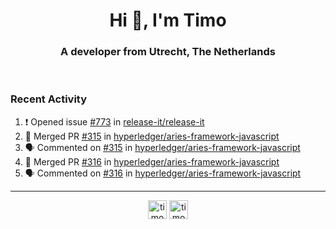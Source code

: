 <h1 align="center">Hi 👋, I'm Timo</h1>
<h3 align="center">A developer from Utrecht, The Netherlands</h3>
<br/>
<!-- https://github.com/rahuldkjain/github-profile-readme-generator --!>

<!--  <p align="left"><img src="https://github-readme-stats.vercel.app/api?username=timoglastra&show_icons=true&count_private=true&" alt="timoglastra" /></p> --!>

<!--
Github language stats
<p align="left"><img src="https://github-readme-stats.vercel.app/api/top-langs/?username=timoglastra&layout=compact" alt="timoglastra" /><p>
-->

<!-- Codestats language stats -->
<!-- <p align="left"><img src="https://codestats-readme.vercel.app/api/top-langs/?username=timoglastra&layout=compact&language_count=12" alt="timoglastra" /><p>    --!>
  
<h3>Recent Activity</h3>

<!--START_SECTION:activity-->
1. ❗️ Opened issue [#773](https://github.com/release-it/release-it/issues/773) in [release-it/release-it](https://github.com/release-it/release-it)
2. 🎉 Merged PR [#315](https://github.com/hyperledger/aries-framework-javascript/pull/315) in [hyperledger/aries-framework-javascript](https://github.com/hyperledger/aries-framework-javascript)
3. 🗣 Commented on [#315](https://github.com/hyperledger/aries-framework-javascript/issues/315) in [hyperledger/aries-framework-javascript](https://github.com/hyperledger/aries-framework-javascript)
4. 🎉 Merged PR [#316](https://github.com/hyperledger/aries-framework-javascript/pull/316) in [hyperledger/aries-framework-javascript](https://github.com/hyperledger/aries-framework-javascript)
5. 🗣 Commented on [#316](https://github.com/hyperledger/aries-framework-javascript/issues/316) in [hyperledger/aries-framework-javascript](https://github.com/hyperledger/aries-framework-javascript)
<!--END_SECTION:activity-->

---

<p align="center">
<a href="https://twitter.com/timoglastra" target="blank"><img align="center" src="https://cdn.jsdelivr.net/npm/simple-icons@3.0.1/icons/twitter.svg" alt="timoglastra" height="30" width="30" /></a>
<a href="https://linkedin.com/in/timoglastra" target="blank"><img align="center" src="https://cdn.jsdelivr.net/npm/simple-icons@3.0.1/icons/linkedin.svg" alt="timoglastra" height="30" width="30" /></a>
</p>



